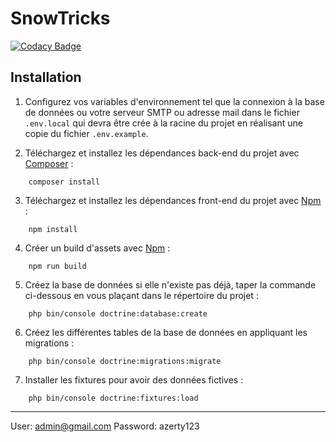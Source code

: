 # SnowTricks
[![Codacy Badge](https://app.codacy.com/project/badge/Grade/704cc132ce7d4daba3137710502bc62f)](https://www.codacy.com/gh/PavelKlimovich/SnowTricks/dashboard?utm_source=github.com&amp;utm_medium=referral&amp;utm_content=PavelKlimovich/SnowTricks&amp;utm_campaign=Badge_Grade)

## Installation

1. Configurez vos variables d'environnement tel que la connexion à la base de données ou votre serveur SMTP ou adresse mail dans le fichier `.env.local` qui devra être crée à la racine du projet en réalisant une copie du fichier `.env.example`.

2. Téléchargez et installez les dépendances back-end du projet avec [Composer](https://getcomposer.org/download/) :
```
    composer install
```

3. Téléchargez et installez les dépendances front-end du projet avec [Npm](https://www.npmjs.com/get-npm) :
```
    npm install
```

4. Créer un build d'assets avec [Npm](https://www.npmjs.com/get-npm) :
```
    npm run build
```

5. Créez la base de données si elle n'existe pas déjà, taper la commande ci-dessous en vous plaçant dans le répertoire du projet :
```
    php bin/console doctrine:database:create
```

6. Créez les différentes tables de la base de données en appliquant les migrations :
```
    php bin/console doctrine:migrations:migrate
```

7. Installer les fixtures pour avoir des données fictives :
```
    php bin/console doctrine:fixtures:load
```

---------------------------------------------------------
User: admin@gmail.com
Password: azerty123
